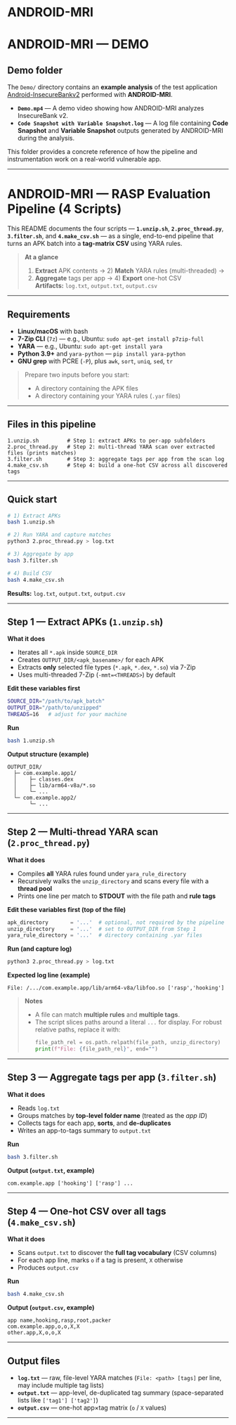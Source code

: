 # ANDROID-MRI
# ANDROID-MRI — DEMO
## Demo folder

The `Demo/` directory contains an **example analysis** of the test application [Android-InsecureBankv2](https://github.com/dineshshetty/Android-InsecureBankv2) performed with **ANDROID-MRI**.

- **`Demo.mp4`** — A demo video showing how ANDROID-MRI analyzes InsecureBank v2.  
- **`Code Snapshot with Variable Snapshot.log`** — A log file containing **Code Snapshot** and **Variable Snapshot** outputs generated by ANDROID-MRI during the analysis.

This folder provides a concrete reference of how the pipeline and instrumentation work on a real-world vulnerable app.

---
# ANDROID-MRI — RASP Evaluation Pipeline (4 Scripts)

This README documents the four scripts — **`1.unzip.sh`**, **`2.proc_thread.py`**, **`3.filter.sh`**, and **`4.make_csv.sh`** — as a single, end-to-end pipeline that turns an APK batch into a **tag-matrix CSV** using YARA rules.

> **At a glance**
>
> 1) **Extract** APK contents → 2) **Match** YARA rules (multi-threaded) →  
> 3) **Aggregate** tags per app → 4) **Export** one-hot CSV  
> **Artifacts:** `log.txt`, `output.txt`, `output.csv`

---

## Requirements

- **Linux/macOS** with bash  
- **7-Zip CLI** (`7z`) — e.g., Ubuntu: `sudo apt-get install p7zip-full`  
- **YARA** — e.g., Ubuntu: `sudo apt-get install yara`  
- **Python 3.9+** and `yara-python` — `pip install yara-python`  
- **GNU grep** with PCRE (`-P`), plus `awk`, `sort`, `uniq`, `sed`, `tr`  

> Prepare two inputs before you start:  
> - A directory containing the APK files  
> - A directory containing your YARA rules (`.yar` files)

---

## Files in this pipeline

```
1.unzip.sh         # Step 1: extract APKs to per-app subfolders
2.proc_thread.py   # Step 2: multi-thread YARA scan over extracted files (prints matches)
3.filter.sh        # Step 3: aggregate tags per app from the scan log
4.make_csv.sh      # Step 4: build a one-hot CSV across all discovered tags
```

---

## Quick start

```bash
# 1) Extract APKs
bash 1.unzip.sh

# 2) Run YARA and capture matches
python3 2.proc_thread.py > log.txt

# 3) Aggregate by app
bash 3.filter.sh

# 4) Build CSV
bash 4.make_csv.sh
```

**Results:** `log.txt`, `output.txt`, `output.csv`

---

## Step 1 — Extract APKs (`1.unzip.sh`)

**What it does**  
- Iterates all `*.apk` inside `SOURCE_DIR`  
- Creates `OUTPUT_DIR/<apk_basename>/` for each APK  
- Extracts **only** selected file types (`*.apk`, `*.dex`, `*.so`) via 7-Zip  
- Uses multi-threaded 7-Zip (`-mmt=<THREADS>`) by default  

**Edit these variables first**
```bash
SOURCE_DIR="/path/to/apk_batch"
OUTPUT_DIR="/path/to/unzipped"
THREADS=16   # adjust for your machine
```

**Run**
```bash
bash 1.unzip.sh
```

**Output structure (example)**
```
OUTPUT_DIR/
  ├─ com.example.app1/
  │    ├─ classes.dex
  │    ├─ lib/arm64-v8a/*.so
  │    └─ ...
  └─ com.example.app2/
       └─ ...
```

---

## Step 2 — Multi-thread YARA scan (`2.proc_thread.py`)

**What it does**  
- Compiles **all** YARA rules found under `yara_rule_directory`  
- Recursively walks the `unzip_directory` and scans every file with a **thread pool**  
- Prints one line per match to **STDOUT** with the file path and **rule tags**

**Edit these variables first (top of the file)**
```python
apk_directory       = '...'  # optional, not required by the pipeline
unzip_directory     = '...'  # set to OUTPUT_DIR from Step 1
yara_rule_directory = '...'  # directory containing .yar files
```

**Run (and capture log)**
```bash
python3 2.proc_thread.py > log.txt
```

**Expected log line (example)**
```
File: /.../com.example.app/lib/arm64-v8a/libfoo.so ['rasp','hooking']
```

> **Notes**  
> - A file can match **multiple rules** and **multiple tags**.  
> - The script slices paths around a literal `...` for display. For robust relative paths, replace it with:
>   ```python
>   file_path_rel = os.path.relpath(file_path, unzip_directory)
>   print(f"File: {file_path_rel}", end="")
>   ```

---

## Step 3 — Aggregate tags per app (`3.filter.sh`)

**What it does**  
- Reads `log.txt`  
- Groups matches by **top-level folder name** (treated as the *app ID*)  
- Collects tags for each app, **sorts**, and **de-duplicates**  
- Writes an app-to-tags summary to `output.txt`

**Run**
```bash
bash 3.filter.sh
```

**Output (`output.txt`, example)**
```
com.example.app ['hooking'] ['rasp'] ...
```

---

## Step 4 — One-hot CSV over all tags (`4.make_csv.sh`)

**What it does**  
- Scans `output.txt` to discover the **full tag vocabulary** (CSV columns)  
- For each app line, marks `o` if a tag is present, `X` otherwise  
- Produces `output.csv`

**Run**
```bash
bash 4.make_csv.sh
```

**Output (`output.csv`, example)**
```csv
app name,hooking,rasp,root,packer
com.example.app,o,o,X,X
other.app,X,o,o,X
```

---

## Output files

- **`log.txt`** — raw, file-level YARA matches (`File: <path> [tags]` per line, may include multiple tag lists)  
- **`output.txt`** — app-level, de-duplicated tag summary (space-separated lists like `['tag1'] ['tag2']`)  
- **`output.csv`** — one-hot app×tag matrix (`o` / `X` values)

---

